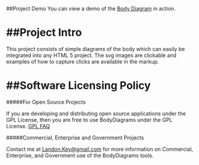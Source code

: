 ##Project Demo
You can view a demo of the <a href="http://postworthy.github.io/BodyDiagrams/">Body Diagram</a> in action.


##Project Intro
==================================
This project consists of simple diagrams of the body which can easily be integrated into any HTML 5 project. The svg images are clickable and 
examples of how to capture clicks are available in the markup.


##Software Licensing Policy
==================================
#####For Open Source Projects

If you are developing and distributing open source applications under the GPL License, then you are free to use BodyDiagrams under the GPL License.
<a href="http://www.gnu.org/licenses/gpl-faq.html">GPL FAQ</a>

#####Commercial, Enterprise and Government Projects

Contact me at Landon.Key@gmail.com for more information on Commercial, Enterprise, and Government use of the BodyDiagrams tools.